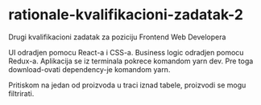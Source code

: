 # rationale-kvalifikacioni-zadatak-2
Drugi kvalifikacioni zadatak za poziciju Frontend Web Developera

UI odradjen pomocu React-a i CSS-a. Business logic odradjen pomocu Redux-a. Aplikacija se iz terminala pokrece komandom yarn dev. Pre toga download-ovati dependency-je komandom yarn.

Pritiskom na jedan od proizvoda u traci iznad tabele, proizvodi se mogu filtrirati.
